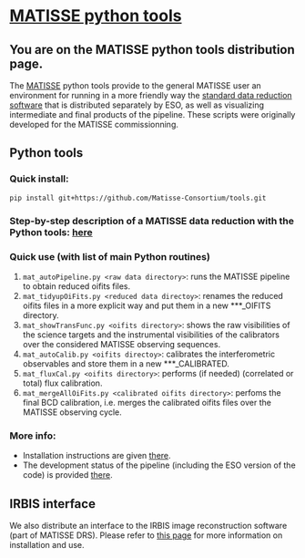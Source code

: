 # [MATISSE python tools](https://github.com/Matisse-Consortium/tools/wiki)

## You are on the MATISSE python tools distribution page.
The [MATISSE](http://www.eso.org/sci/facilities/paranal/instruments/matisse.html) python tools provide to the general MATISSE user an environment for running in a more friendly way the [standard data reduction software](http://www.eso.org/sci/software/pipelines/matisse/matisse-pipe-recipes.html) that is distributed separately by ESO, as well as visualizing intermediate and final products of the pipeline. These scripts were originally developed for the MATISSE commissionning. 

## Python tools

### Quick install:
`pip install git+https://github.com/Matisse-Consortium/tools.git`

### Step-by-step description of a MATISSE data reduction with the Python tools: [here](https://github.com/Matisse-Consortium/tools/wiki/Getting-Started) 

### Quick use (with list of main Python routines)
1. `mat_autoPipeline.py <raw data directory>`: runs the MATISSE pipeline to obtain reduced oifits files.  
2. `mat_tidyupOiFits.py <reduced data directoy>`: renames the reduced oifits files in a more explicit way and put them in a new ***_OIFITS directory.
3. `mat_showTransFunc.py <oifits directory>`: shows the raw visibilities of the science targets and the instrumental visibilities of the calibrators over the considered MATISSE observing sequences.
3. `mat_autoCalib.py <oifits directoy>`: calibrates the interferometric observables and store them in a new ***_CALIBRATED.
4. `mat_fluxCal.py <oifits directory>`: performs (if needed) (correlated or total) flux calibration.
5. `mat_mergeAllOiFits.py <calibrated oifits directory>`: perfoms the final BCD calibration, i.e. merges the calibrated oifits files over the MATISSE observing cycle.

### More info:
- Installation instructions are given [there](https://github.com/Matisse-Consortium/tools/wiki/Installation).
- The development status of the pipeline (including the ESO version of the code) is provided [there](https://github.com/Matisse-Consortium/tools/wiki/Known-bugs-and-development-plan).

## IRBIS interface

We also distribute an interface to the IRBIS image reconstruction software (part of MATISSE DRS). Please refer to [this page](https://github.com/Matisse-Consortium/tools/tree/master/imarec) for more information on installation and use.
